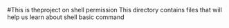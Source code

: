 #This is theproject on shell permission
This directory contains files that will help us learn about shell basic command
